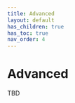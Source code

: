 ```yaml
---
title: Advanced
layout: default
has_children: true
has_toc: true
nav_order: 4
---
```


# Advanced

TBD